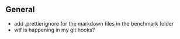 ## General

- add .prettierignore for the markdown files in the benchmark folder
- wtf is happening in my git hooks?
